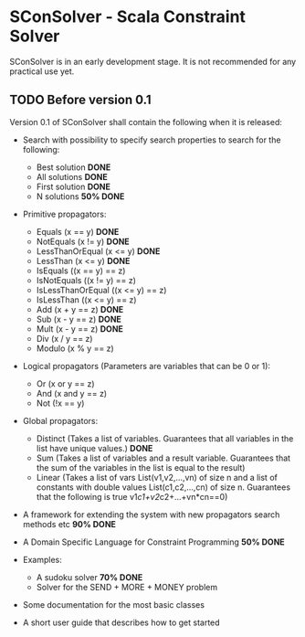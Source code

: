 
SConSolver - Scala Constraint Solver
====================================

SConSolver is in an early development stage. It is not recommended for any practical use yet.

TODO Before version 0.1
-----------------------

Version 0.1 of SConSolver shall contain the following when it is released:

* Search with possibility to specify search properties to search for the following:
  * Best solution **DONE**
  * All solutions **DONE**
  * First solution **DONE**
  * N solutions **50% DONE**

* Primitive propagators:
  * Equals (x == y) **DONE**
  * NotEquals (x != y) **DONE**
  * LessThanOrEqual (x <= y) **DONE**
  * LessThan (x <= y) **DONE**
  * IsEquals ((x == y) == z)
  * IsNotEquals ((x != y) == z)
  * IsLessThanOrEqual ((x <= y) == z)
  * IsLessThan ((x <= y) == z)
  * Add (x + y == z) **DONE**
  * Sub (x - y == z) **DONE**
  * Mult (x - y == z) **DONE**
  * Div (x / y == z)
  * Modulo (x % y == z)

* Logical propagators (Parameters are variables that can be 0 or 1):
  * Or (x or y == z)
  * And (x and y == z)
  * Not (!x == y)


* Global propagators:
  * Distinct (Takes a list of variables. Guarantees that all variables in the list have unique values.) **DONE**
  * Sum (Takes a list of variables and a result variable. Guarantees that the sum of the variables in the list is equal to the result)
  * Linear (Takes a list of vars List(v1,v2,...,vn) of size n and a list of constants with double values List(c1,c2,...,cn) of size n. Guarantees that the following is true v1*c1+v2*c2+...+vn*cn==0)


* A framework for extending the system with new propagators search methods etc **90% DONE**

* A Domain Specific Language for Constraint Programming **50% DONE**

* Examples:
  * A sudoku solver **70% DONE**
  * Solver for the SEND + MORE + MONEY problem

* Some documentation for the most basic classes

* A short user guide that describes how to get started